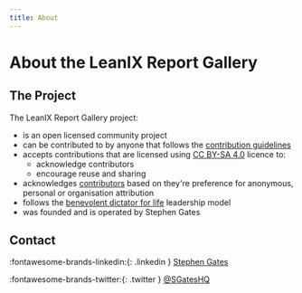 ```yaml
---
title: About
---
```


# About the LeanIX Report Gallery 

## The Project

The LeanIX Report Gallery project:

- is an open licensed community project 
- can be contributed to by anyone that follows the [contribution guidelines](index.md) 
- accepts contributions that are licensed using [CC BY-SA 4.0](https://creativecommons.org/licenses/by-sa/4.0/) licence to:
	- acknowledge contributors
	- encourage reuse and sharing
- acknowledges [contributors](contributors.md) based on they're preference for anonymous, personal or organisation attribution
- follows the [benevolent dictator for life](https://en.wikipedia.org/wiki/Benevolent_dictator_for_life) leadership model
- was founded and is operated by Stephen Gates  

## Contact

:fontawesome-brands-linkedin:{: .linkedin } [Stephen Gates][LinkedIn] 

:fontawesome-brands-twitter:{: .twitter } [@SGatesHQ][Twitter] 


[LinkedIn]: https://www.linkedin.com/in/sdgates/ "Stephen Gates on LinkedIn"
[Twitter]: https://twitter.com/SGatesHQ "Stephen Gates on Twitter" 
